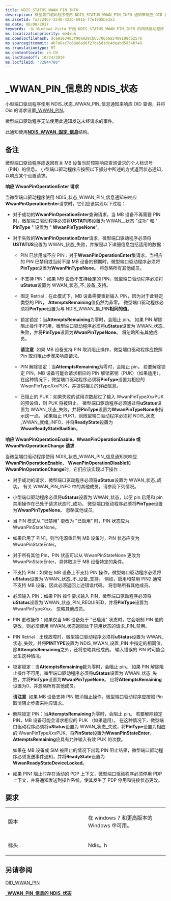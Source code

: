 ```yaml
---
title: NDIS_STATUS_WWAN_PIN_INFO
description: 微型端口驱动程序使用 NDIS_STATUS_WWAN_PIN_INFO 通知来响应 OID 查询并设置 OID_WWAN_PIN 的请求。 微型端口驱动程序无法使用此通知发送未经请求的事件。此通知使用 NDIS_WWAN_PIN_INFO 结构。
ms.assetid: fa3c2467-2240-423b-b91b-f7e19d5be353
ms.date: 08/08/2017
keywords: -从 Windows Vista 开始 NDIS_STATUS_WWAN_PIN_INFO 的网络驱动程序
ms.localizationpriority: medium
ms.openlocfilehash: dce91e3403f90a928cb65706bea5409108c6257b
ms.sourcegitcommit: 4b7a6ac7c68e6ad6f27da5d1dc4deabd5d34b748
ms.translationtype: MT
ms.contentlocale: zh-CN
ms.lasthandoff: 10/24/2019
ms.locfileid: "72844788"
---
```

# <a name="ndis_status_wwan_pin_info"></a>\_WWAN\_PIN\_信息的 NDIS\_状态


小型端口驱动程序使用 NDIS\_状态\_WWAN\_PIN\_信息通知来响应 OID 查询，并将 Oid 的请求设置[\_WWAN\_PIN](oid-wwan-pin.md)。

微型端口驱动程序无法使用此通知发送未经请求的事件。

此通知使用[**NDIS\_WWAN\_固定\_信息**](https://docs.microsoft.com/windows-hardware/drivers/ddi/ndiswwan/ns-ndiswwan-_ndis_wwan_pin_info)结构。

<a name="remarks"></a>备注
-------

微型端口驱动程序应返回有关 MB 设备当前预期响应查询请求的个人标识号（PIN）的信息。 小型端口驱动程序应按照以下部分中所述的方式返回状态通知，以响应某个设置请求。

**响应 WwanPinOperationEnter 请求**

当微型端口驱动程序使用 NDIS\_状态\_WWAN\_PIN\_信息通知来响应**WwanPinOperationEnter**请求时，它们应该实现以下过程：

-   对于成功的**WwanPinOperationEnter**查询请求，当 MB 设备不再需要 PIN 时，微型端口驱动程序必须将**USTATUS**设置为 WWAN\_\_状态 "成功" 和 " **PinType** " 设置为 " **WwanPinTypeNone**"。

-   对于失败的**WwanPinOperationEnter**请求，微型端口驱动程序必须将**USTATUS**设置为 WWAN\_状态\_失败，并按照以下详细信息包括适用的数据：

    -   PIN 已禁用或不应 PIN：对于**WwanPinOperationEnter**集请求，当相应的 PIN 已禁用或当前不是 MB 设备的预期时，微型端口驱动程序必须将**PinType**设置为**WwanPinTypeNone**。 将忽略所有其他成员。

    -   不支持 PIN：如果 MB 设备不支持给定的 PIN，微型端口驱动程序必须将**uStatus**设置为 WWAN\_状态\_不\_设备\_支持。

    -   固定 Retrial：在此模式下，MB 设备需要重新输入 PIN，因为对于此特定类型的 PIN， **AttemptsRemaining**值仍然为非零。 微型端口驱动程序必须将**PinType**设置为与 NDIS\_WWAN\_集\_PIN**相同的值**。

    -   锁定锁定：当**AttemptsRemaining**为零时，会阻止 pin。 如果 PIN 解除阻止操作不可用，微型端口驱动程序必须将**uStatus**设置为 WWAN\_状态\_失败，并将**PinType**设置为**WwanPinTypeNone**。 将忽略所有其他成员。

        **请注意**  如果 MB 设备支持 PIN 取消阻止操作，微型端口驱动程序应按照 Pin 取消阻止步骤来响应请求。

         

    -   PIN 解除锁定：当**AttemptsRemaining**为零时，会阻止 pin。 若要解除锁定 PIN，MB 设备可能会请求相应的 PIN 解锁密钥（PUK）（如果适用）。 在这种情况下，微型端口驱动程序必须将**PinType**设置为相应的 WwanPinType*Xxx*PUK，并提供相关的详细信息。

    -   已阻止的 PUK：如果失败的试用次数超过了输入 WwanPinType*Xxx*PUK 的预设值，则 PUK 将被阻止。 微型端口驱动程序必须通过将**uStatus**设置为 WWAN\_状态\_失败，并将**PinType**设置为**WwanPinTypeNone**来指示这一点。 如果阻止 PUK1，则微型端口驱动程序必须将 NDIS\_状态\_WWAN\_就绪\_INFO，并将**ReadyState**设置为**WwanReadyStateBadSim**。

**响应 WwanPinOperationEnable、WwanPinOperationDisable 或 WwanPinOperationChange 请求**

当微型端口驱动程序使用 NDIS\_状态\_WWAN\_PIN\_信息通知来响应**WwanPinOperationEnable**、 **WwanPinOperationDisable**和**WwanPinOperationChange**时，它们应该实现以下操作：

-   对于成功的请求，微型端口驱动程序必须将**uStatus**设置为 WWAN\_状态\_成功。 有关 WWAN_PIN_INFO 中的其他成员，请参阅下列情况。

-   小型端口驱动程序必须将**uStatus**设置为 WWAN\_状态，以便 pin 启用和 pin 禁用操作在已处于请求状态时\_成功。 微型端口驱动程序必须将**PinType**设置为**WwanPinTypeNone**。 忽略其他成员。

-   当 PIN 模式从 "已禁用" 更改为 "已启用" 时，PIN 状态应为 WwanPinStateNone。

-   如果启用了 PIN1，则当电源重启到 MB 设备时，PIN 状态应变为 WwanPinStateEnter。

-   对于所有其他 Pin，PIN 状态可以从 WwanPinStateNone 更改为 WwanPinStateEnter，具体取决于 MB 设备特定的条件。

-   不支持 PIN：如果在 MB 设备上不支持 PIN 操作，微型端口驱动程序必须将**uStatus**设置为 WWAN\_状态\_不\_设备\_支持。 例如，启用和禁用 PIN2 通常不支持 MB 设备，因此必须返回上述错误代码。 将忽略所有其他成员。

-   必须输入 PIN：如果 PIN 操作要求输入 PIN，微型端口驱动程序必须将**uStatus**设置为 WWAN\_状态\_PIN\_REQUIRED，并将**PinType**设置为 WwanPinType*Xxx*。 忽略其他成员。

-   PIN 更改操作：如果仅当 MB 设备处于 "已启用" 状态时，它会限制 PIN 值的更改，则必须使用 WWAN\_状态返回处于禁用状态的请求\_PIN\_禁用。

-   PIN Retrial：出现故障时，微型端口驱动程序必须将**uStatus**设置为 WWAN\_状态\_失败，并将**PINTYPE**设置为 NDIS\_WWAN\_设置\_PIN 中指定的相同值。 除**AttemptsRemaining**之外，还将忽略其他成员。 输入错误的 PIN 时可能会发生这种情况。

-   锁定锁定：当**AttemptsRemaining**数为零时，会阻止 pin。 如果 PIN 解除阻止操作不可用，微型端口驱动程序必须将**uStatus**设置为 WWAN\_状态\_失败，并将**PinType**设置为**WwanPinTypeNone**。 应将**AttemptsRemaining**设置为0，并忽略所有其他成员。

    **请注意**  如果 MB 设备支持 PIN 取消阻止操作，微型端口驱动程序应按照 Pin 取消阻止步骤来响应请求。

     

-   解除锁定 PIN：当**AttemptsRemaining**为零时，会阻止 pin。 若要解除锁定 PIN，MB 设备可能会请求相应的 PUK （如果适用）。 在这种情况下，微型端口驱动程序必须将**uStatus**设置为 WWAN\_状态\_失败，将**PinType**设置为相应的 WwanPinType*Xxx*PUK，将**PinState**设置为**WwanPinStateEnter**， **AttemptsRemaining**应具有允许输入有效 PUK 的次数。

    如果在 MB 设备或 SIM 被阻止的情况下出现 PIN 阻止结果，微型端口驱动程序必须发送事件通知，并将**ReadyState**设置为**WwanReadyStateDeviceLocked**。

-   如果 PIN1 阻止时存在活动的 PDP 上下文，微型端口驱动程序必须停用 PDP 上下文，并将通知发送到操作系统，使其发生了 PDP 停用和链接状态更改。

<a name="requirements"></a>要求
------------

<table>
<colgroup>
<col width="50%" />
<col width="50%" />
</colgroup>
<tbody>
<tr class="odd">
<td><p>版本</p></td>
<td><p>在 windows 7 和更高版本的 Windows 中可用。</p></td>
</tr>
<tr class="even">
<td><p>标头</p></td>
<td>Ndis。h</td>
</tr>
</tbody>
</table>

## <a name="see-also"></a>另请参阅


[OID\_WWAN\_PIN](oid-wwan-pin.md)

[ **\_WWAN\_PIN\_信息的 NDIS\_状态**](ndis-status-wwan-pin-info.md)

 

 




